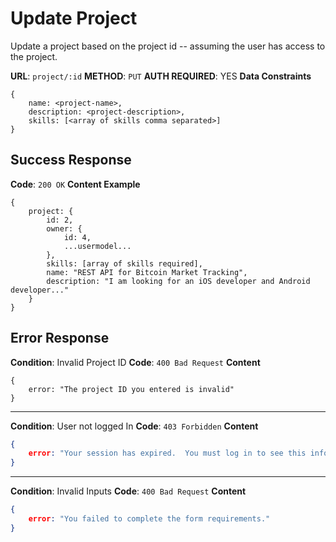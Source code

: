 # Update Project
Update a project based on the project id -- assuming the user has access to the project.  

**URL**: 	`project/:id`
**METHOD**: `PUT`
**AUTH REQUIRED**: YES
**Data Constraints**
```
{
	name: <project-name>,
	description: <project-description>,
	skills: [<array of skills comma separated>]
}
```
## Success Response
**Code**: `200 OK`
**Content Example**
```
{
    project: {
	    id: 2,
	    owner: {
		    id: 4,
		    ...usermodel...
	    },
	    skills: [array of skills required],
	    name: "REST API for Bitcoin Market Tracking",
	    description: "I am looking for an iOS developer and Android developer..."
    }
}
```

## Error Response
**Condition**: Invalid Project ID
**Code**: `400 Bad Request`
**Content**
```
{
	error: "The project ID you entered is invalid"
}
```
***
**Condition**: User not logged In
**Code**: `403 Forbidden`
**Content**
```json
{
	error: "Your session has expired.  You must log in to see this information"
}
```
***
**Condition**: Invalid Inputs
**Code**: `400 Bad Request`
**Content**
```json
{
	error: "You failed to complete the form requirements."
}
```
<!--stackedit_data:
eyJoaXN0b3J5IjpbMTQ3NDYzNTQyNSwtOTUxNjU3Nzk5XX0=
-->
